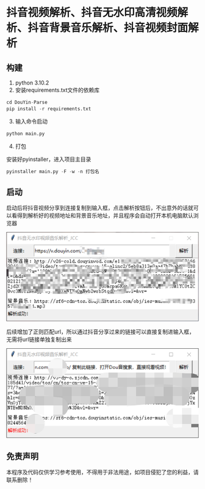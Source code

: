 # 抖音视频解析、抖音无水印高清视频解析、抖音背景音乐解析、抖音视频封面解析

## 构建

1. python 3.10.2
2. 安装requirements.txt文件的依赖库

~~~python
cd DouYin-Parse
pip install -r requirements.txt
~~~

3. 输入命令启动

~~~python
python main.py
~~~

4. 打包

安装好pyinstaller，进入项目主目录

~~~python
pyinstaller main.py -F -w -n 打包名
~~~

## 启动

启动后将抖音视频分享到连接复制到输入框，点击解析按钮后，不出意外的话就可以看得到解析好的视频地址和背景音乐地址，并且程序会自动打开本机电脑默认浏览器

![image-20220221215337057](https://github.com/JCCGG/DouYin-Parse/blob/master/screenshot/image-20220221215337057.png)

后续增加了正则匹配url，所以通过抖音分享过来的链接可以直接复制进输入框，无需将url链接单独复制出来

![Snipaste_2022-02-25_11-38-17.png](https://github.com/JCCGG/DouYin-Parse/blob/master/screenshot/Snipaste_2022-02-25_11-38-17.png)

## 免责声明

本程序及代码仅供学习参考使用，不得用于非法用途，如项目侵犯了您的利益，请联系删除！
